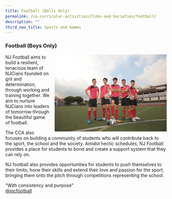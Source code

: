 ```yaml
---
title: Football (Balls Only)
permalink: /co-curricular-activities/Clubs-and-Societies/football/
description: ""
third_nav_title: Sports and Games
---
```


### Football (Boys Only)

<img src="/images/football1.png" style="width:350px;height:240px;margin-left:15px;" align = "right">NJ Football aims to build a resilient, tenacious team of NJCians founded on grit and determination, through working and training together. We aim to nurture NJCians into leaders of tomorrow through the beautiful game of football.

The CCA also focuses on building a community of students who will contribute back to the sport, the school and the society. Amidst hectic schedules, NJ Football provides a place for students to bond and create a support system that they can rely on.

NJ football also provides opportunities for students to push themselves to their limits, hone their skills and extend their love and passion for the sport, bringing them onto the pitch through competitions representing the school.

“With consistency and purpose”  
[@njcfootball](https://www.instagram.com/njcfootball/)